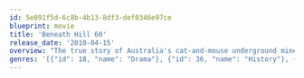 ```yaml
---
id: 5e091f5d-6c8b-4b13-8df3-def0346e97ce
blueprint: movie
title: 'Beneath Hill 60'
release_date: '2010-04-15'
overview: "The true story of Australia's cat-and-mouse underground mine warfare – one of the most misunderstood, misrepresented and mystifying conflicts of WW I. It was a secret struggle BENEATH the Western Front that combined daring engineering, technology and science, and few on the surface knew of the brave, claustrophobic and sometimes barbaric work of these tunnellers."
genres: '[{"id": 18, "name": "Drama"}, {"id": 36, "name": "History"}, {"id": 10752, "name": "War"}]'
---
```

